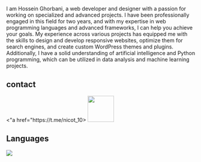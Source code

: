 <div>
 <p>I am Hossein Ghorbani, a web developer and designer with a passion for working on specialized and advanced projects. I have been professionally engaged in this field for two years, and with my expertise in web programming languages and advanced frameworks, I can help you achieve your goals. My experience across various projects has equipped me with the skills to design and develop responsive websites, optimize them for search engines, and create custom WordPress themes and plugins. Additionally, I have a solid understanding of artificial intelligence and Python programming, which can be utilized in data analysis and machine learning projects.</p>
 </div>
<div>
 <h2>contact</h2>
<"a href="https://t.me/nicot_10>
   <img  src='https://st2.depositphotos.com/6708478/10759/v/450/depositphotos_107592380-stock-illustration-icon-of-paper-plane-white.jpg'   style="width:70px;height:70px;"/>
</a>
</div>
<div>
<h2>Languages</h3>
<img src='https://skillicons.dev/icons?i=py,aiscript,opencv,cmake,js,html,css,bootstrap&perline=4' />
</div>
